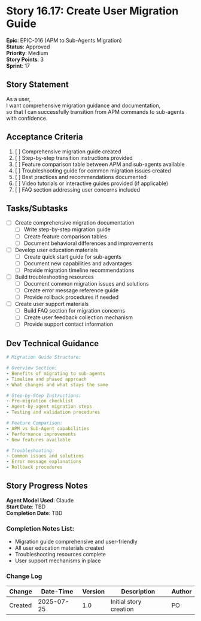 # Story 16.17: Create User Migration Guide

**Epic**: EPIC-016 (APM to Sub-Agents Migration)  
**Status**: Approved  
**Priority**: Medium  
**Story Points**: 3  
**Sprint**: 17  

## Story Statement

As a user,  
I want comprehensive migration guidance and documentation,  
so that I can successfully transition from APM commands to sub-agents with confidence.

## Acceptance Criteria

1. [ ] Comprehensive migration guide created
2. [ ] Step-by-step transition instructions provided
3. [ ] Feature comparison table between APM and sub-agents available
4. [ ] Troubleshooting guide for common migration issues created
5. [ ] Best practices and recommendations documented
6. [ ] Video tutorials or interactive guides provided (if applicable)
7. [ ] FAQ section addressing user concerns included

## Tasks/Subtasks

- [ ] Create comprehensive migration documentation
  - [ ] Write step-by-step migration guide
  - [ ] Create feature comparison tables
  - [ ] Document behavioral differences and improvements
  
- [ ] Develop user education materials
  - [ ] Create quick start guide for sub-agents
  - [ ] Document new capabilities and advantages
  - [ ] Provide migration timeline recommendations
  
- [ ] Build troubleshooting resources
  - [ ] Document common migration issues and solutions
  - [ ] Create error message reference guide
  - [ ] Provide rollback procedures if needed
  
- [ ] Create user support materials
  - [ ] Build FAQ section for migration concerns
  - [ ] Create user feedback collection mechanism
  - [ ] Provide support contact information

## Dev Technical Guidance

```yaml
# Migration Guide Structure:

# Overview Section:
- Benefits of migrating to sub-agents
- Timeline and phased approach
- What changes and what stays the same

# Step-by-Step Instructions:
- Pre-migration checklist
- Agent-by-agent migration steps
- Testing and validation procedures

# Feature Comparison:
- APM vs Sub-Agent capabilities
- Performance improvements
- New features available

# Troubleshooting:
- Common issues and solutions
- Error message explanations
- Rollback procedures
```

## Story Progress Notes

**Agent Model Used**: Claude  
**Start Date**: TBD  
**Completion Date**: TBD  

### Completion Notes List:
- Migration guide comprehensive and user-friendly
- All user education materials created
- Troubleshooting resources complete
- User support mechanisms in place

### Change Log

| Change | Date-Time | Version | Description | Author |
|--------|-----------|---------|-------------|---------|
| Created | 2025-07-25 | 1.0 | Initial story creation | PO |